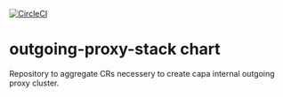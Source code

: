 [![CircleCI](https://dl.circleci.com/status-badge/img/gh/giantswarm/outgoing-proxy-stack/tree/main.svg?style=svg)](https://dl.circleci.com/status-badge/redirect/gh/giantswarm/outgoing-proxy-stack/tree/main)

# outgoing-proxy-stack chart

Repository to aggregate CRs necessery to create capa internal outgoing proxy cluster.
